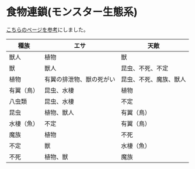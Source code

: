 # 食物連鎖(モンスター生態系)
[こちらのページを参考](http://www.game-de.com/roma/seitaikei.htm)にしました。

| 種族 |エサ | 天敵 |
| --- | --- | --- |
|獣人|植物|獣|
|獣|獣人|昆虫、不死、不定|
|植物|有翼の排泄物、獣の死がい|昆虫、不死、魔族、獣人|
|有翼（鳥）|昆虫、水棲|植物|
|八虫類|昆虫、水棲|不定|
|昆虫|植物、獣人|有翼（鳥）|
|水棲（魚）|不定|有翼（鳥）|
|魔族|植物|不死|
|不定|獣|水棲（魚）|
|不死|植物、獣|魔族|
